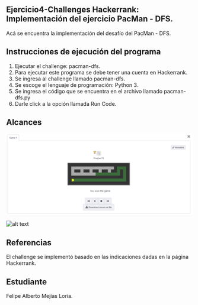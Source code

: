 ﻿
## Ejercicio4-Challenges Hackerrank: Implementación del ejercicio PacMan - DFS.

Acá se encuentra la implementación del desafío del PacMan - DFS.

## Instrucciones de ejecución del programa

1. Ejecutar el challenge: pacman-dfs.
2. Para ejecutar este programa se debe tener una cuenta en Hackerrank.
3. Se ingresa al challenge llamado pacman-dfs.
4. Se escoge el lenguaje de programación: Python 3.
5. Se ingresa el código que se encuentra en el archivo llamado pacman-dfs.py
6. Darle click a la opción llamada Run Code.

## Alcances

![alt text](https://github.com/fmejias/FelipeMejiasLoria-IA-117/blob/master/Ejercicios/E4-pacman-dfs/pacman-dfs.PNG)

![alt text](https://github.com/fmejias/FelipeMejiasLoria-IA-117/blob/master/Ejercicios/E4-pacman-dfs/approved_testcases.PNG)


## Referencias

El challenge se implementó basado en las indicaciones dadas en la página Hackerrank. 

## Estudiante

Felipe Alberto Mejías Loría.
